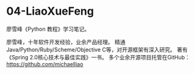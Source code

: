# 04-LiaoXueFeng
廖雪峰《Python 教程》学习笔记。



廖雪峰，十年软件开发经验，业余产品经理。
精通Java/Python/Ruby/Scheme/Objective C等，对开源框架有深入研究。
著有《Spring 2.0核心技术与最佳实践》一书。
多个业余开源项目托管在GitHub：https://github.com/michaelliao
